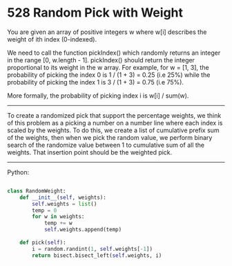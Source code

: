 # 528 Random Pick with Weight

You are given an array of positive integers w where w[i] describes the weight
of ith index (0-indexed).

We need to call the function pickIndex() which randomly returns an integer in
the range [0, w.length - 1]. pickIndex() should return the integer proportional
to its weight in the w array. For example, for w = [1, 3], the probability of
picking the index 0 is 1 / (1 + 3) = 0.25 (i.e 25%) while the probability of
picking the index 1 is 3 / (1 + 3) = 0.75 (i.e 75%).

More formally, the probability of picking index i is w[i] / sum(w).

---

To create a randomized pick that support the percentage weights, we think of
this problem as a picking a number on a number line where each index is scaled
by the weights. To do this, we create a list of cumulative prefix sum of the
weights, then when we pick the random value, we perform binary search of the
randomize value between 1 to cumulative sum of all the weights. That insertion
point should be the weighted pick.

---

Python:

```python

class RandomWeight:
    def __init__(self, weights):
        self.weights = list()
        temp = 0
        for w in weights:
            temp += w
            self.weights.append(temp)
    
    def pick(self):
        i = random.randint(1, self.weights[-1])
        return bisect.bisect_left(self.weights, i)
```
